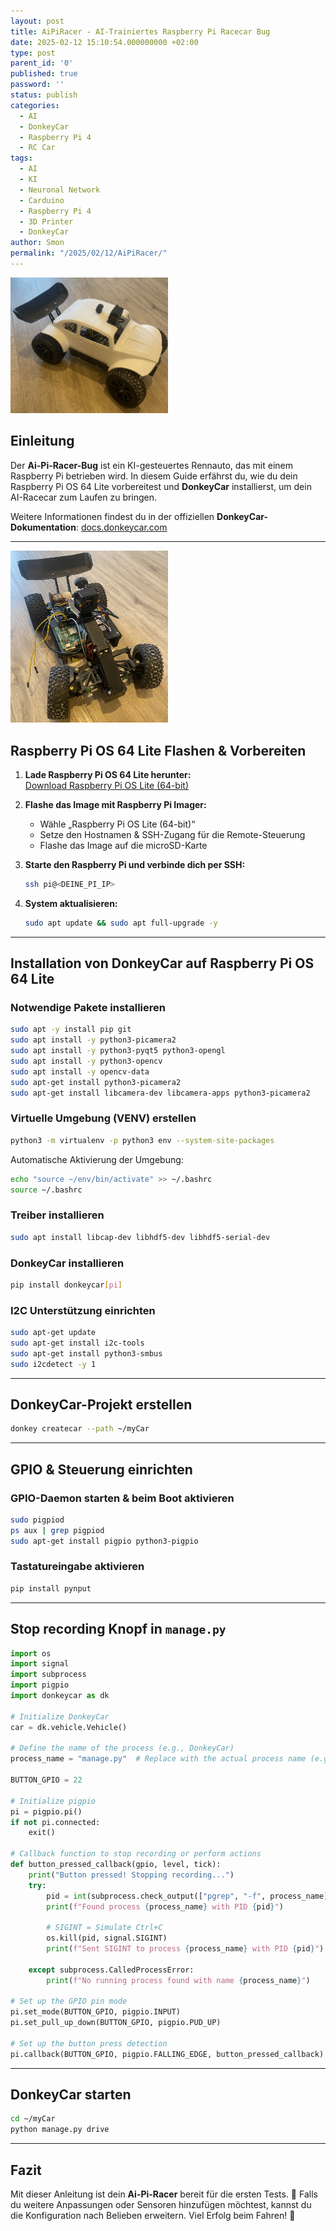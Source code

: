 ```yaml
---
layout: post
title: AiPiRacer - AI-Trainiertes Raspberry Pi Racecar Bug
date: 2025-02-12 15:10:54.000000000 +02:00
type: post
parent_id: '0'
published: true
password: ''
status: publish
categories:
  - AI
  - DonkeyCar
  - Raspberry Pi 4
  - RC Car
tags:
  - AI
  - KI
  - Neuronal Network
  - Carduino
  - Raspberry Pi 4
  - 3D Printer
  - DonkeyCar
author: Smon
permalink: "/2025/02/12/AiPiRacer/"
---
```


<img src="/assets/2025/02/aipiracer_02.png" width="50%" height="50%">

## Einleitung
Der **Ai-Pi-Racer-Bug** ist ein KI-gesteuertes Rennauto, das mit einem Raspberry Pi betrieben wird. In diesem Guide erfährst du, wie du dein Raspberry Pi OS 64 Lite vorbereitest und **DonkeyCar** installierst, um dein AI-Racecar zum Laufen zu bringen.

Weitere Informationen findest du in der offiziellen **DonkeyCar-Dokumentation**: [docs.donkeycar.com](https://docs.donkeycar.com)

---

<img src="/assets/2025/02/aipiracer_01.png" width="50%" height="50%">

## Raspberry Pi OS 64 Lite Flashen & Vorbereiten

1. **Lade Raspberry Pi OS 64 Lite herunter:**  
   [Download Raspberry Pi OS Lite (64-bit)](https://www.raspberrypi.com/software/operating-systems/)

2. **Flashe das Image mit Raspberry Pi Imager:**  
   - Wähle „Raspberry Pi OS Lite (64-bit)“
   - Setze den Hostnamen & SSH-Zugang für die Remote-Steuerung
   - Flashe das Image auf die microSD-Karte

3. **Starte den Raspberry Pi und verbinde dich per SSH:**  
   ```sh
   ssh pi@<DEINE_PI_IP>
   ```

4. **System aktualisieren:**  
   ```sh
   sudo apt update && sudo apt full-upgrade -y
   ```

---

## Installation von DonkeyCar auf Raspberry Pi OS 64 Lite

### Notwendige Pakete installieren
```sh
sudo apt -y install pip git
sudo apt install -y python3-picamera2
sudo apt install -y python3-pyqt5 python3-opengl
sudo apt install -y python3-opencv
sudo apt install -y opencv-data
sudo apt-get install python3-picamera2
sudo apt-get install libcamera-dev libcamera-apps python3-picamera2
```

### Virtuelle Umgebung (VENV) erstellen
```sh
python3 -m virtualenv -p python3 env --system-site-packages
```
Automatische Aktivierung der Umgebung:
```sh
echo "source ~/env/bin/activate" >> ~/.bashrc
source ~/.bashrc
```

### Treiber installieren
```sh
sudo apt install libcap-dev libhdf5-dev libhdf5-serial-dev
```

### DonkeyCar installieren
```sh
pip install donkeycar[pi]
```

### I2C Unterstützung einrichten
```sh
sudo apt-get update
sudo apt-get install i2c-tools
sudo apt-get install python3-smbus
sudo i2cdetect -y 1
```

---

## DonkeyCar-Projekt erstellen
```sh
donkey createcar --path ~/myCar
```

---

## GPIO & Steuerung einrichten

### GPIO-Daemon starten & beim Boot aktivieren
```sh
sudo pigpiod
ps aux | grep pigpiod
sudo apt-get install pigpio python3-pigpio
```

### Tastatureingabe aktivieren
```sh
pip install pynput
```

---

## Stop recording Knopf in `manage.py`
```python
import os
import signal
import subprocess
import pigpio
import donkeycar as dk

# Initialize DonkeyCar
car = dk.vehicle.Vehicle()

# Define the name of the process (e.g., DonkeyCar)
process_name = "manage.py"  # Replace with the actual process name (e.g., "manage.py" for DonkeyCar)

BUTTON_GPIO = 22

# Initialize pigpio
pi = pigpio.pi()
if not pi.connected:
    exit()

# Callback function to stop recording or perform actions
def button_pressed_callback(gpio, level, tick):
    print("Button pressed! Stopping recording...")
    try:
        pid = int(subprocess.check_output(["pgrep", "-f", process_name]).strip())
        print(f"Found process {process_name} with PID {pid}")
        
        # SIGINT = Simulate Ctrl+C 
        os.kill(pid, signal.SIGINT)
        print(f"Sent SIGINT to process {process_name} with PID {pid}")

    except subprocess.CalledProcessError:
        print(f"No running process found with name {process_name}")

# Set up the GPIO pin mode
pi.set_mode(BUTTON_GPIO, pigpio.INPUT)
pi.set_pull_up_down(BUTTON_GPIO, pigpio.PUD_UP)

# Set up the button press detection
pi.callback(BUTTON_GPIO, pigpio.FALLING_EDGE, button_pressed_callback)
```

---

## DonkeyCar starten
```sh
cd ~/myCar
python manage.py drive
```

---

## Fazit
Mit dieser Anleitung ist dein **Ai-Pi-Racer** bereit für die ersten Tests. 🚀 Falls du weitere Anpassungen oder Sensoren hinzufügen möchtest, kannst du die Konfiguration nach Belieben erweitern. Viel Erfolg beim Fahren! 🎉

